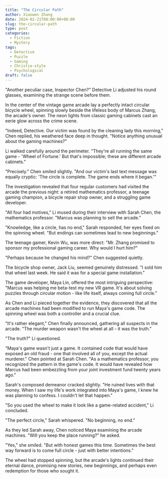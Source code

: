 ```yaml
---
title: "The Circular Path"
author: Xiaowen Zhang
date: 2024-02-21T08:00:00+08:00
slug: the-circular-path
type: post
categories:
  - Fiction
  - Mystery
tags:
  - Detective
  - Puzzle
  - Gaming
  - Christie-style
  - Psychological
draft: false
---
```


"Another peculiar case, Inspector Chen?" Detective Li adjusted his round glasses, examining the strange scene before them.

In the center of the vintage game arcade lay a perfectly intact circular bicycle wheel, spinning slowly beside the lifeless body of Marcus Zhang, the arcade's owner. The neon lights from classic gaming cabinets cast an eerie glow across the crime scene.

"Indeed, Detective. Our victim was found by the cleaning lady this morning," Chen replied, his weathered face deep in thought. "Notice anything unusual about the gaming machines?"

Li walked carefully around the perimeter. "They're all running the same game - 'Wheel of Fortune.' But that's impossible; these are different arcade cabinets."

"Precisely." Chen smiled slightly. "And our victim's last text message was equally cryptic: 'The circle is complete. The game ends where it began.'"

The investigation revealed that four regular customers had visited the arcade the previous night: a retired mathematics professor, a teenage gaming champion, a bicycle repair shop owner, and a struggling game developer.

"All four had motives," Li mused during their interview with Sarah Chen, the mathematics professor. "Marcus was planning to sell the arcade."

"Knowledge, like a circle, has no end," Sarah responded, her eyes fixed on the spinning wheel. "But endings can sometimes lead to new beginnings."

The teenage gamer, Kevin Wu, was more direct: "Mr. Zhang promised to sponsor my professional gaming career. Why would I hurt him?"

"Perhaps because he changed his mind?" Chen suggested quietly.

The bicycle shop owner, Jack Liu, seemed genuinely distressed. "I sold him that wheel last week. He said it was for a special game installation."

The game developer, Maya Lin, offered the most intriguing perspective: "Marcus was helping me beta-test my new VR game. It's about solving puzzles through circular motion - like life itself, always coming full circle."

As Chen and Li pieced together the evidence, they discovered that all the arcade machines had been modified to run Maya's game code. The spinning wheel was both a controller and a crucial clue.

"It's rather elegant," Chen finally announced, gathering all suspects in the arcade. "The murder weapon wasn't the wheel at all - it was the truth."

"The truth?" Li questioned.

"Maya's game wasn't just a game. It contained code that would have exposed an old fraud - one that involved all of you, except the actual murderer." Chen pointed at Sarah Chen. "As a mathematics professor, you recognized the pattern in the game's code. It would have revealed how Marcus had been embezzling from your joint investment fund twenty years ago."

Sarah's composed demeanor cracked slightly. "He ruined lives with that money. When I saw my life's work integrated into Maya's game, I knew he was planning to confess. I couldn't let that happen."

"So you used the wheel to make it look like a game-related accident," Li concluded.

"The perfect circle," Sarah whispered. "No beginning, no end."

As they led Sarah away, Chen noticed Maya examining the arcade machines. "Will you keep the place running?" he asked.

"Yes," she smiled. "But with honest games this time. Sometimes the best way forward is to come full circle - just with better intentions."

The wheel had stopped spinning, but the arcade's lights continued their eternal dance, promising new stories, new beginnings, and perhaps even redemption for those who sought it.